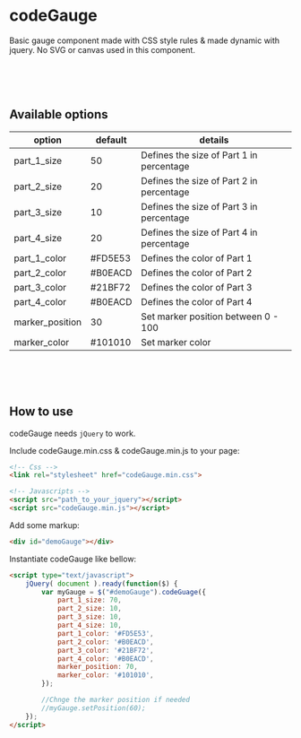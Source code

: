 # codeGauge
Basic gauge component made with CSS style rules & made dynamic with jquery. No SVG or canvas used in this component.

<br>
<br>
<br>

## Available options

|   option	        |  default	|   details	  	|
|---	            |---	    |---		    |
|part_1_size  	    |   50	    |Defines the size of Part 1 in percentage|
|part_2_size   	    |   20	    |Defines the size of Part 2 in percentage|
|part_3_size   	    |   10	    |Defines the size of Part 3 in percentage|
|part_4_size   	    |   20	    |Defines the size of Part 4 in percentage|
|part_1_color   	| #FD5E53	|Defines the color of Part 1|
|part_2_color   	| #B0EACD	|Defines the color of Part 2|
|part_3_color   	| #21BF72	|Defines the color of Part 3|
|part_4_color   	| #B0EACD	|Defines the color of Part 4|
|marker_position   	|  30 	    |Set marker position between 0 - 100|
|marker_color   	| #101010   |Set marker color  	 	    |

<br>
<br>
<br>

## How to use
codeGauge needs `jQuery` to work.

Include codeGauge.min.css & codeGauge.min.js to your page:

```html
<!-- Css -->
<link rel="stylesheet" href="codeGauge.min.css">

<!-- Javascripts -->
<script src="path_to_your_jquery"></script>
<script src="codeGauge.min.js"></script>
```
Add some markup:
```html
<div id="demoGauge"></div>
```

Instantiate codeGauge like bellow:
```html
<script type="text/javascript">
    jQuery( document ).ready(function($) {
        var myGauge = $("#demoGauge").codeGuage({
            part_1_size: 70,
            part_2_size: 10,
            part_3_size: 10,
            part_4_size: 10,
            part_1_color: '#FD5E53',
            part_2_color: '#B0EACD',
            part_3_color: '#21BF72',
            part_4_color: '#B0EACD',
            marker_position: 70,
            marker_color: '#101010',
        });

        //Chnge the marker position if needed
        //myGauge.setPosition(60);
    });
</script>
```
